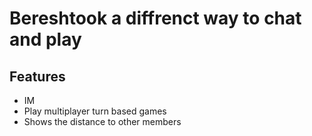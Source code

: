 Bereshtook a diffrenct way to chat and play
==========================================

## Features

 * IM
 * Play multiplayer turn based games
 * Shows the distance to other members

